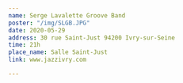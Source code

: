 ```yaml
---
name: Serge Lavalette Groove Band
poster: "/img/SLGB.JPG"
date: 2020-05-29
address: 30 rue Saint-Just 94200 Ivry-sur-Seine
time: 21h
place_name: Salle Saint-Just
link: www.jazzivry.com

---
```

